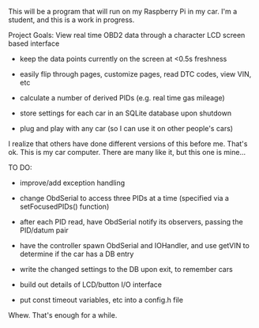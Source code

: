 This will be a program that will run on my Raspberry Pi in my car. I'm a student, and this is a work in progress.


Project Goals: View real time OBD2 data through a character LCD screen based interface

- keep the data points currently on the screen at <0.5s freshness

- easily flip through pages, customize pages, read DTC codes, view VIN, etc

- calculate a number of derived PIDs (e.g. real time gas mileage)

- store settings for each car in an SQLite database upon shutdown

- plug and play with any car (so I can use it on other people's cars)



I realize that others have done different versions of this before me. 
That's ok. 
This is my car computer. There are many like it, but this one is mine...



TO DO:

- improve/add exception handling

- change ObdSerial to access three PIDs at a time (specified via a setFocusedPIDs() function)

- after each PID read, have ObdSerial notify its observers, passing the PID/datum pair

- have the controller spawn ObdSerial and IOHandler, and use getVIN to determine if the car has a DB entry

- write the changed settings to the DB upon exit, to remember cars

- build out details of LCD/button I/O interface

- put const timeout variables, etc into a config.h file


Whew. That's enough for a while.
